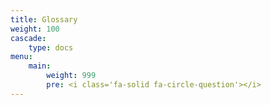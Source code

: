 ```yaml
---
title: Glossary
weight: 100
cascade:
    type: docs
menu:
    main:
        weight: 999
        pre: <i class='fa-solid fa-circle-question'></i>
---
```

